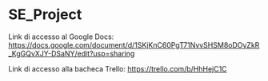 # SE_Project
Link di accesso al Google Docs: https://docs.google.com/document/d/1SKjKnC60PgT71NvvSHSM8oDOyZkR_KgGQvXJY-DSaNY/edit?usp=sharing

Link di accesso alla bacheca Trello: https://trello.com/b/HhHejC1C
